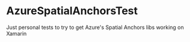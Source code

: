 # AzureSpatialAnchorsTest
Just personal tests to try to get Azure's Spatial Anchors libs working on Xamarin
